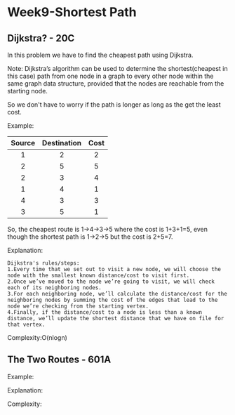   # Week9-Shortest Path

## Dijkstra? - 20C

In this problem we have to find the cheapest path using Dijkstra. 

Note: Dijkstra’s algorithm can be used to determine the shortest(cheapest in this case) path from one node in a graph to every other node within the same graph data structure, provided that the nodes are reachable from the starting node.

So we don't have to worry if the path is longer as long as the get the least cost.

Example:

| Source  | Destination | Cost | 
| :---: | :---: | :---: |
| 1  | 2 | 2 |
| 2  | 5 | 5 |
| 2  | 3 | 4 |
| 1  | 4 | 1 |
| 4  | 3 | 3 |
| 3  | 5 | 1 |

So, the cheapest route is 1->4->3->5 where the cost is 1+3+1=5, even though the shortest path is 1->2->5 but the cost is 2+5=7.

Explanation: 


    Dijkstra's rules/steps:
    1.Every time that we set out to visit a new node, we will choose the node with the smallest known distance/cost to visit first.
    2.Once we’ve moved to the node we’re going to visit, we will check each of its neighboring nodes.
    3.For each neighboring node, we’ll calculate the distance/cost for the neighboring nodes by summing the cost of the edges that lead to the node we’re checking from the starting vertex.
    4.Finally, if the distance/cost to a node is less than a known distance, we’ll update the shortest distance that we have on file for that vertex.

Complexity:O(nlogn)

## The Two Routes - 601A



Example:

Explanation: 

Complexity:
